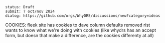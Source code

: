 ```
status: Draft
submit: ? oct/nov 2024
dialog: https://github.com/orgs/WhyDRS/discussions/new?category=ideas
```


COOKIES:
fleek site has cookies to dave column defaults
removed rist 
wants to know what we're doing with cookies
(like whydrs has an accept form, but doesn that make a difference, are the cookies differenty at all)

